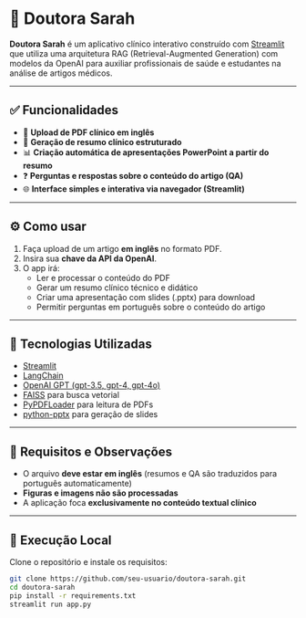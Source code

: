 # 🧠 Doutora Sarah

**Doutora Sarah** é um aplicativo clínico interativo construído com [Streamlit](https://streamlit.io/) que utiliza uma arquitetura RAG (Retrieval-Augmented Generation) com modelos da OpenAI para auxiliar profissionais de saúde e estudantes na análise de artigos médicos.

---

## ✅ Funcionalidades

- 📄 **Upload de PDF clínico em inglês**
- 🧠 **Geração de resumo clínico estruturado**
- 📊 **Criação automática de apresentações PowerPoint a partir do resumo**
- ❓ **Perguntas e respostas sobre o conteúdo do artigo (QA)**
- 🌐 **Interface simples e interativa via navegador (Streamlit)**

---

## ⚙️ Como usar

1. Faça upload de um artigo **em inglês** no formato PDF.
2. Insira sua **chave da API da OpenAI**.
3. O app irá:
   - Ler e processar o conteúdo do PDF
   - Gerar um resumo clínico técnico e didático
   - Criar uma apresentação com slides (.pptx) para download
   - Permitir perguntas em português sobre o conteúdo do artigo

---

## 🧩 Tecnologias Utilizadas

- [Streamlit](https://streamlit.io/)
- [LangChain](https://www.langchain.com/)
- [OpenAI GPT (gpt-3.5, gpt-4, gpt-4o)](https://platform.openai.com/docs)
- [FAISS](https://github.com/facebookresearch/faiss) para busca vetorial
- [PyPDFLoader](https://python.langchain.com/docs/modules/data_connection/document_loaders/pdf) para leitura de PDFs
- [python-pptx](https://python-pptx.readthedocs.io/) para geração de slides

---

## 🚨 Requisitos e Observações

- O arquivo **deve estar em inglês** (resumos e QA são traduzidos para português automaticamente)
- **Figuras e imagens não são processadas**
- A aplicação foca **exclusivamente no conteúdo textual clínico**

---

## 🧪 Execução Local

Clone o repositório e instale os requisitos:

```bash
git clone https://github.com/seu-usuario/doutora-sarah.git
cd doutora-sarah
pip install -r requirements.txt
streamlit run app.py
